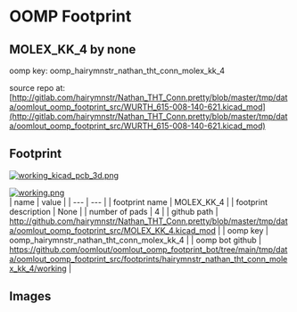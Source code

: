 # OOMP Footprint  
## MOLEX_KK_4  by none  
  
oomp key: oomp_hairymnstr_nathan_tht_conn_molex_kk_4  
  
source repo at: [http://gitlab.com/hairymnstr/Nathan_THT_Conn.pretty/blob/master/tmp/data/oomlout_oomp_footprint_src/WURTH_615-008-140-621.kicad_mod](http://gitlab.com/hairymnstr/Nathan_THT_Conn.pretty/blob/master/tmp/data/oomlout_oomp_footprint_src/WURTH_615-008-140-621.kicad_mod)  
## Footprint  
  
[![working_kicad_pcb_3d.png](working_kicad_pcb_3d_600.png)](working_kicad_pcb_3d.png)  
  
[![working.png](working_600.png)](working.png)  
| name | value | 
| --- | --- | 
| footprint name | MOLEX_KK_4 | 
| footprint description | None | 
| number of pads | 4 | 
| github path | http://github.com/hairymnstr/Nathan_THT_Conn.pretty/blob/master/tmp/data/oomlout_oomp_footprint_src/MOLEX_KK_4.kicad_mod | 
| oomp key | oomp_hairymnstr_nathan_tht_conn_molex_kk_4 | 
| oomp bot github | https://github.com/oomlout/oomlout_oomp_footprint_bot/tree/main/tmp/data/oomlout_oomp_footprint_src/footprints/hairymnstr_nathan_tht_conn_molex_kk_4/working | 
## Images  
